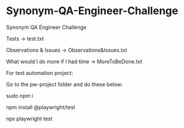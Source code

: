 # Synonym-QA-Engineer-Challenge
Synonym QA Engineer Challenge

Tests -> test.txt

Observations & Issues -> Observations&Issues.txt

What would I do more if I had time -> MoreToBeDone.txt


For test automation project:

Go to the pw-project folder and do these below:

sudo npm i

npm install @playwright/test

npx playwright test
